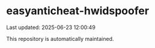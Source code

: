 # easyanticheat-hwidspoofer

Last updated: 2025-06-23 12:00:49

This repository is automatically maintained.
